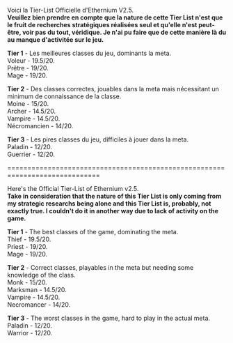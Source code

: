 Voici la Tier-List Officielle d'Ethernium V2.5.   
**Veuillez bien prendre en compte que la nature de cette Tier List n'est que le fruit de recherches stratégiques réalisées seul et qu'elle n'est peut-être, voir pas du tout, véridique. Je n'ai pu faire que de cette manière là du au manque d'activitée sur le jeu.**   
   
**Tier 1** - Les meilleures classes du jeu, dominants la meta.   
Voleur - 19.5/20.   
Prêtre - 19/20.   
Mage - 19/20.   
   
**Tier 2** - Des classes correctes, jouables dans la meta mais nécessitant un minimum de connaissance de la classe.   
Moine - 15/20.   
Archer - 14.5/20.   
Vampire - 14.5/20.   
Nécromancien - 14/20.   
   
**Tier 3** - Les pires classes du jeu, difficiles à jouer dans la meta.   
Paladin - 12/20.   
Guerrier - 12/20.   
   
=============================================================================   
   
Here's the Official Tier-List of Ethernium v2.5.   
**Take in consideration that the nature of this Tier List is only coming from my strategic researchs being alone and this Tier List is, probably, not exactly true. I couldn't do it in another way due to lack of activity on the game.**   
   
**Tier 1** - The best classes of the game, dominating the meta.   
Thief - 19.5/20.   
Priest - 19/20.   
Mage - 19/20.   
   
**Tier 2** - Correct classes, playables in the meta but needing some knowledge of the class.   
Monk - 15/20.   
Marksman - 14.5/20.   
Vampire - 14.5/20.   
Necromancer - 14/20.   
   
**Tier 3** - The worst classes in the game, hard to play in the actual meta.   
Paladin - 12/20.   
Warrior - 12/20.   
